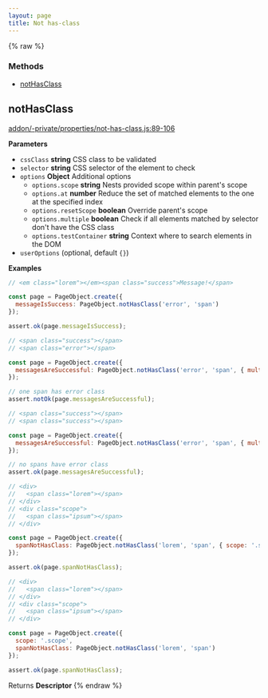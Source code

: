 ```yaml
---
layout: page
title: Not has-class
---
```


{% raw %}
### Methods

- [notHasClass](#nothasclass)

## notHasClass

[addon/-private/properties/not-has-class.js:89-106](https://github.com/san650/ember-cli-page-object/blob/eeba8e285bd3a52c66ab6d2979f23b64bf9235fd/addon/-private/properties/not-has-class.js#L89-L106 "Source code on GitHub")

**Parameters**

-   `cssClass` **string** CSS class to be validated
-   `selector` **string** CSS selector of the element to check
-   `options` **Object** Additional options
    -   `options.scope` **string** Nests provided scope within parent's scope
    -   `options.at` **number** Reduce the set of matched elements to the one at the specified index
    -   `options.resetScope` **boolean** Override parent's scope
    -   `options.multiple` **boolean** Check if all elements matched by selector don't have the CSS class
    -   `options.testContainer` **string** Context where to search elements in the DOM
-   `userOptions`   (optional, default `{}`)

**Examples**

```javascript
// <em class="lorem"></em><span class="success">Message!</span>

const page = PageObject.create({
  messageIsSuccess: PageObject.notHasClass('error', 'span')
});

assert.ok(page.messageIsSuccess);
```

```javascript
// <span class="success"></span>
// <span class="error"></span>

const page = PageObject.create({
  messagesAreSuccessful: PageObject.notHasClass('error', 'span', { multiple: true })
});

// one span has error class
assert.notOk(page.messagesAreSuccessful);
```

```javascript
// <span class="success"></span>
// <span class="success"></span>

const page = PageObject.create({
  messagesAreSuccessful: PageObject.notHasClass('error', 'span', { multiple: true })
});

// no spans have error class
assert.ok(page.messagesAreSuccessful);
```

```javascript
// <div>
//   <span class="lorem"></span>
// </div>
// <div class="scope">
//   <span class="ipsum"></span>
// </div>

const page = PageObject.create({
  spanNotHasClass: PageObject.notHasClass('lorem', 'span', { scope: '.scope' })
});

assert.ok(page.spanNotHasClass);
```

```javascript
// <div>
//   <span class="lorem"></span>
// </div>
// <div class="scope">
//   <span class="ipsum"></span>
// </div>

const page = PageObject.create({
  scope: '.scope',
  spanNotHasClass: PageObject.notHasClass('lorem', 'span')
});

assert.ok(page.spanNotHasClass);
```

Returns **Descriptor** 
{% endraw %}